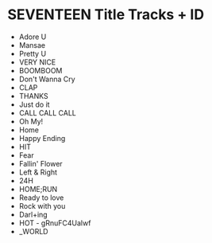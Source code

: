# SEVENTEEN Title Tracks + ID
- Adore U
- Mansae
- Pretty U
- VERY NICE
- BOOMBOOM
- Don't Wanna Cry
- CLAP
- THANKS
- Just do it
- CALL CALL CALL
- Oh My!
- Home
- Happy Ending
- HIT
- Fear
- Fallin' Flower
- Left & Right
- 24H
- HOME;RUN
- Ready to love
- Rock with you
- Darl+ing
- HOT - gRnuFC4Ualwf
- _WORLD
